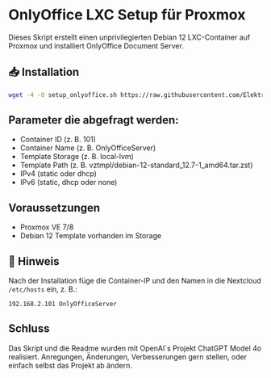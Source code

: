 # OnlyOffice LXC Setup für Proxmox

Dieses Skript erstellt einen unprivilegierten Debian 12 LXC-Container auf Proxmox und installiert OnlyOffice Document Server.

## 📥 Installation

```bash
wget -4 -O setup_onlyoffice.sh https://raw.githubusercontent.com/Elektrofussel/onlyoffice-setup/main/setup_onlyoffice.sh && chmod +x setup_onlyoffice.sh && ./setup_onlyoffice.sh
```

## Parameter die abgefragt werden:

- Container ID (z. B. 101)
- Container Name (z. B. OnlyOfficeServer)
- Template Storage (z. B. local-lvm)
- Template Path (z. B. vztmpl/debian-12-standard_12.7-1_amd64.tar.zst)
- IPv4 (static oder dhcp)
- IPv6 (static, dhcp oder none)

## Voraussetzungen

- Proxmox VE 7/8
- Debian 12 Template vorhanden im Storage

## 📄 Hinweis

Nach der Installation füge die Container-IP und den Namen in die Nextcloud `/etc/hosts` ein, z. B.:
```
192.168.2.101 OnlyOfficeServer
```

## Schluss

Das Skript und die Readme wurden mit OpenAI`s Projekt ChatGPT Model 4o realisiert.
Anregungen, Änderungen, Verbesserungen gern stellen, oder einfach selbst das Projekt ab ändern.
